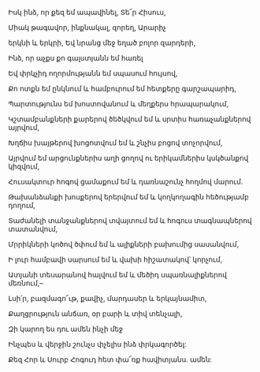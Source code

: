 Իսկ ինձ, որ քեզ եմ ապավինել, Տե՜ր Հիսուս,

Միակ թագավոր, ինքնակալ, զորեղ, Արարիչ

երկնի և երկրի, Եվ նրանց մեջ եղած բոլոր զարդերի,

Ինձ, որ աչքս քո գալստյանն եմ հառել

Եվ փրկչիդ ողորմությանն եմ սպասում հույսով,

Քո ոտքն եմ ընկնում և համբուրում եմ հետքերը գարշապարիդ,

Պարտությունս եմ խոստովանում և մեղքերս հրապարակում,

Կշտամբանքների քարերով ծեծկվում եմ և սրտիս հառաչանքներով այրվում,

Խղճիս խայթերով խոցոտվում եմ և շնչիս բոցով տոչորվում,

Այրվում եմ արցունքներիս աղի ցողով ու երիկամներիս կսկծանքով կիզվում,

Հուսակտուր հոգով ցամաքում եմ և դառնաշունչ հողմով մարում.

Թախանձանքի խոսքերով երերվում եմ և կողկողագին հեծությամբ դողում,

Տաժանելի տանջանքներով տվայտում եմ և հոգուս տագնապներով տատանվում,

Մրրիկների կոծով ծփում եմ և ալիքների բախումից սասանվում,

Ի լուր համբավի սարսում եմ և վախի հիշատակով՝ կորչում,

Ատյանի տեսարանով հալվում եմ և մեծիդ սպառնալիքներով մեռնում,–

Լսի՛ր, բազմագո՜ւթ, քավիչ, մարդասեր և երկայնամիտ,

Քաղցրություն անճառ, օր բարի և տիվ տենչալի,

Զի կարող ես դու ամեն ինչի մեջ

Ինչպես և վերջին շունչս փչելիս ինձ փրկագործել:

Քեզ Հոր և Սուրբ Հոգուդ հետ փա՜ռք հավիտյանս. ամեն: